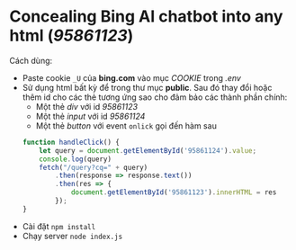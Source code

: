 
# Concealing Bing AI chatbot into any html (*95861123*)

Cách dùng:
* Paste cookie ```_U``` của **bing.com** vào mục *COOKIE* trong *.env*
* Sử dụng html bất kỳ để trong thư mục **public**. Sau đó thay đổi hoặc thêm id cho các thẻ tương ứng sao cho đảm bảo các thành phần chính:
    * Một thẻ *div* với id *95861123*
    * Một thẻ *input* với id *95861124*
    * Một thẻ *button* với event ```onlick``` gọi đến hàm sau
    ```js
    function handleClick() {
        let query = document.getElementById('95861124').value;
        console.log(query)
        fetch("/query?cq=" + query)
            .then(response => response.text())
            .then(res => {
                document.getElementById('95861123').innerHTML = res
            });
    }
    ```
* Cài đặt ```npm install```
* Chạy server ```node index.js```
